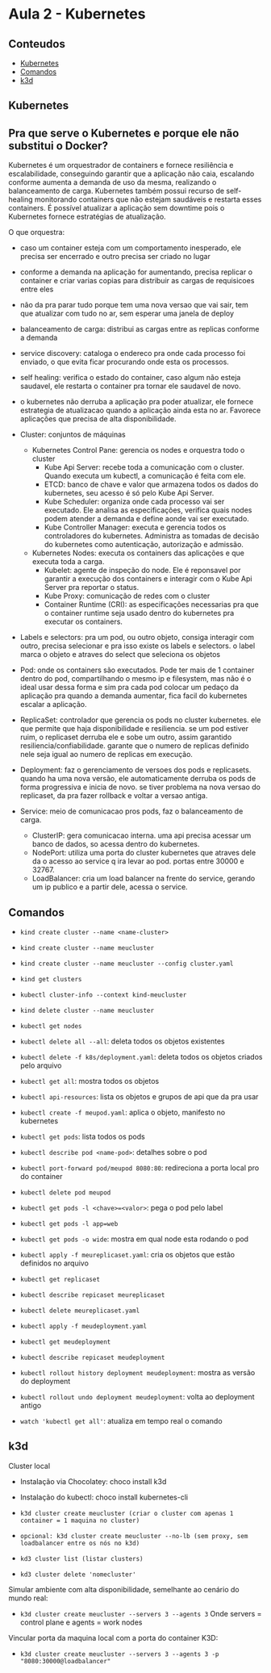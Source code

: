 # Aula 2 - Kubernetes

## Conteudos

- [Kubernetes](#kubernetes)
- [Comandos](#comandos)
- [k3d](#k3d)

## Kubernetes

## Pra que serve o Kubernetes e porque ele não substitui o Docker?

Kubernetes é um orquestrador de containers e fornece resiliência e escalabilidade, conseguindo garantir que a aplicação não caia, escalando conforme aumenta a demanda de uso da mesma, realizando o balanceamento de carga. Kubernetes também possui recurso de self-healing monitorando containers que não estejam saudáveis e restarta esses containers.
É possível atualizar a aplicação sem downtime pois o Kubernetes fornece estratégias de atualização.

O que orquestra:

- caso um container esteja com um comportamento inesperado, ele precisa ser encerrado e outro precisa ser criado no lugar
- conforme a demanda na aplicação for aumentando, precisa replicar o container e criar varias copias para distribuir as cargas de requisicoes entre eles
- não da pra parar tudo porque tem uma nova versao que vai sair, tem que atualizar com tudo no ar, sem esperar uma janela de deploy

- balanceamento de carga: distribui as cargas entre as replicas conforme a demanda
- service discovery: cataloga o endereco pra onde cada processo foi enviado, o que evita ficar procurando onde esta os processos.
- self healing: verifica o estado do container, caso algum não esteja saudavel, ele restarta o container pra tornar ele saudavel de novo.
- o kubernetes não derruba a aplicação pra poder atualizar, ele fornece estrategia de atualizacao quando a aplicação ainda esta no ar. Favorece aplicações que precisa de alta disponibilidade.

- Cluster: conjuntos de máquinas
   - Kubernetes Control Pane: gerencia os nodes e orquestra todo o cluster
      - Kube Api Server: recebe toda a comunicação com o cluster. Quando executa um kubectl, a comunicação é feita com ele.
      - ETCD: banco de chave e valor que armazena todos os dados do kubernetes, seu acesso é só pelo Kube Api Server.
      - Kube Scheduler: organiza onde cada processo vai ser executado. Ele analisa as especificações, verifica quais nodes podem atender a demanda e define aonde vai ser executado.
      - Kube Controller Manager: executa e gerencia todos os controladores do kubernetes. Administra as tomadas de decisão do kubernetes como autenticação, autorização e admissão.
   - Kubernetes Nodes: executa os containers das aplicações e que executa toda a carga.
      - Kubelet: agente de inspeção do node. Ele é reponsavel por garantir a execução dos containers e interagir com o Kube Api Server pra reportar o status.
      - Kube Proxy: comunicação de redes com o cluster
      - Container Runtime (CRI): as especificações necessarias pra que o container runtime seja usado dentro do kubernetes pra executar os containers.

- Labels e selectors: pra um pod, ou outro objeto, consiga interagir com outro, precisa selecionar e pra isso existe os labels e selectors. o label marca o objeto e atraves do select que seleciona os objetos

- Pod: onde os containers são executados. Pode ter mais de 1 container dentro do pod, compartilhando o mesmo ip e filesystem, mas não é o ideal usar dessa forma e sim pra cada pod colocar um pedaço da aplicação pra quando a demanda aumentar, fica facil do kubernetes escalar a aplicação.
- ReplicaSet: controlador que gerencia os pods no cluster kubernetes. ele que permite que haja disponibilidade e resiliencia. se um pod estiver ruim, o replicaset derruba ele e sobe um outro, assim garantido resiliencia/confiabilidade. garante que o numero de replicas definido nele seja igual ao numero de replicas em execução.
- Deployment: faz o gerenciamento de versoes dos pods e replicasets. quando ha uma nova versão, ele automaticamente derruba os pods de forma progressiva e inicia de novo. se tiver problema na nova versao do replicaset, da pra fazer rollback e voltar a versao antiga.
- Service: meio de comunicacao pros pods, faz o balanceamento de carga. 
   - ClusterIP: gera comunicacao interna. uma api precisa acessar um banco de dados, so acessa dentro do kubernetes.
   - NodePort: utiliza uma porta do cluster kubernetes que atraves dele da o acesso ao service q ira levar ao pod. portas entre 30000 e 32767.
   - LoadBalancer: cria um load balancer na frente do service, gerando um ip publico e a partir dele, acessa o service.

## Comandos

- `kind create cluster --name <name-cluster>`
- `kind create cluster --name meucluster`
- `kind create cluster --name meucluster --config cluster.yaml`
- `kind get clusters`
- `kubectl cluster-info --context kind-meucluster`
- `kind delete cluster --name meucluster`

- `kubectl get nodes`
- `kubectl delete all --all`: deleta todos os objetos existentes
- `kubectl delete -f k8s/deployment.yaml`: deleta todos os objetos criados pelo arquivo
- `kubectl get all`: mostra todos os objetos

- `kubectl api-resources`: lista os objetos e grupos de api que da pra usar

- `kubectl create -f meupod.yaml`: aplica o objeto, manifesto no kubernetes
- `kubectl get pods`: lista todos os pods
- `kubectl describe pod <name-pod>`: detalhes sobre o pod
- `kubectl port-forward pod/meupod 8080:80`: redireciona a porta local pro do container
- `kubectl delete pod meupod`
- `kubectl get pods -l <chave>=<valor>`: pega o pod pelo label
- `kubectl get pods -l app=web`
- `kubectl get pods -o wide`: mostra em qual node esta rodando o pod

- `kubectl apply -f meureplicaset.yaml`: cria os objetos que estão definidos no arquivo
- `kubectl get replicaset`
- `kubectl describe repicaset meureplicaset`
- `kubectl delete meureplicaset.yaml`

- `kubectl apply -f meudeployment.yaml`
- `kubectl get meudeployment`
- `kubectl describe repicaset meudeployment`
- `kubectl rollout history deployment meudeployment`: mostra as versão do deployment
- `kubectl rollout undo deployment meudeployment`: volta ao deployment antigo

- `watch 'kubectl get all'`: atualiza em tempo real o comando

## k3d
Cluster local
- Instalação via Chocolatey: choco install k3d
- Instalação do kubectl: choco install kubernetes-cli

- `k3d cluster create meucluster (criar o cluster com apenas 1 container = 1 maquina no cluster)`
- `opcional: k3d cluster create meucluster --no-lb (sem proxy, sem loadbalancer entre os nós no k3d)`

- `kd3 cluster list (listar clusters)`
- `kd3 cluster delete 'nomecluster'`

Simular ambiente com alta disponibilidade, semelhante ao cenário do mundo real:
- `k3d cluster create meucluster --servers 3 --agents 3`
Onde servers = control plane e agents = work nodes

Vincular porta da maquina local com a porta do container K3D:
- `k3d cluster create meucluster --servers 3 --agents 3 -p "8080:30000@loadbalancer"`
